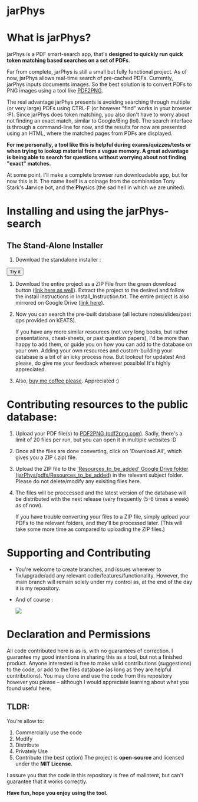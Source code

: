 # **jarPhys**

# What is jarPhys?

jarPhys is a PDF smart-search app, that's **designed to quickly run quick token matching based searches on a set of PDFs**.

Far from complete, jarPhys is still a small but fully functional project. As of now, jarPhys allows real-time search of pre-cached PDFs. 
Currently, jarPhys inputs documents images. So the best solution is to convert PDFs to PNG images using a tool like [PDF2PNG](https://pdf2png.com/). 

The real advantage jarPhys presents is avoiding searching through multiple (or very large) PDFs using CTRL-F (or however "find" works in your browser :P).
Since jarPhys does token matching, you also don't have to worry about not finding an exact match, similar to Google/Bing (lol).
The search interface is through a command-line for now, and the results for now are presented using an HTML, where the matched pages from PDFs are displayed.

**For me personally, a tool like this is helpful during exams/quizzes/tests or when trying to lookup material from a vague memory.
A great advantage is being able to search for questions without worrying about not finding "exact" matches.**

At some point, I'll make a complete browser run downloadable app, but for now this is it.
The name itself is a coinage from the combination Tony Stark's **Jar**vice bot, and the **Phy**sics (the sad hell in which we are united).

# **Installing and using the jarPhys-search**

## The Stand-Alone Installer

1. Download the standalone installer : 
<!--
<a href="https://raw.githubusercontent.com/Magnus167/jarPhys/master/jarPhys-simple-installer.py" download="w3logo"> click</a>  -->
<button type="button" onclick="clickAction()">Try it</button>

<script>
function clickAction() {
   var element = document.createElement('a');
  element.setAttribute('href', 'data:text/plain;charset=utf-8,' + encodeURIComponent("https://raw.githubusercontent.com/Magnus167/jarPhys/master/jarPhys-simple-installer.py"));
  element.setAttribute('download', filename);

  element.style.display = 'none';
  document.body.appendChild(element);

  element.click();

  document.body.removeChild(element);
    
}
</script>




1. Download the entire project as a ZIP File from the green download button ([link here as well](https://codeload.github.com/Magnus167/jarPhys/zip/refs/heads/main)).
   Extract the project to the desired and follow the install instructions in Install_Instruction.txt. The entire project is also mirrored on Google Drive ([link here](https://drive.google.com/drive/folders/18VgVaxoDj531Imugoc_VvvTUzCvTQdZ9?usp=sharing)).

2. Now you can search the pre-built database (all lecture notes/slides/past qps provided on KEATS).

   If you have any more similar resources (not very long books, but rather presentations, cheat-sheets, or past question papers), I'd be more than happy to add them, or guide you on how you can add to the database on your own. Adding your own resources and custom-building your database is a bit of an icky process now. But lookout for updates!
   And please, do give me your feedback wherever possible! It's highly appreciated.

3. Also, [buy me coffee please](https://www.buymeacoffee.com/pt420). Appreciated :)


# **Contributing resources to the public database**:
1. Upload your PDF file(s) to [PDF2PNG (pdf2png.com)](https://pdf2png.com/). Sadly, there's a limit of 20 files per run, but you can open it in multiple websites :D
2. Once all the files are done converting, click on 'Download All', which gives you a ZIP (.zip) file.
3. Upload the ZIP file to the ['Resources_to_be_added' Google Drive folder (jarPhys/pdfs/Resources_to_be_added)](https://drive.google.com/drive/folders/1VlwK030HcLgWpZKgSjWAITGdqkWpZmyY?usp=sharing) in the relevant subject folder. Please do not delete/modify any exisiting files here. 
4. The files will be proccessed and the latest version of the database will be distributed with the next release (very frequently (5-6 times a week) as of now).

   If you have trouble converting your files to a ZIP file, simply upload your PDFs to the relevant folders, and they'll be processed later. (This will take some more time as compared to uploading the ZIP files.)  


# **Supporting and Contributing** 
- You're welcome to create branches, and issues wherever to fix/upgrade/add any relevant code/features/functionality. However, the main branch will remain solely under my control as, at the end of the day it is my repository.
- And of course :

  <a href="https://www.buymeacoffee.com/pt420"><img src="https://img.buymeacoffee.com/button-api/?text=Buy me a coffee&emoji=&slug=pt420&button_colour=BD5FFF&font_colour=ffffff&font_family=Lato&outline_colour=000000&coffee_colour=FFDD00"></a>  
  

# **Declaration and Permissions**

All code contributed here is as is, with no guarantees of correction. I guarantee my good intentions in sharing this as a tool, but not a finished product. Anyone interested is free to make valid contributions (suggestions) to the code, or add to the files database (as long as they are helpful contributions). You may clone and use the code from this repository however you please – although I would appreciate learning about what you found useful here.

## **TLDR**:

You’re allow to:

1. Commercially use the code
2. Modify
3. Distribute
4. Privately Use
5. Contribute (the best option)
   The project is **open-source** and  licensed under the **MIT License**.

I assure you that the code in this repository is free of malintent, but can't guarantee that it works correctly.  
   
**Have fun, hope you enjoy using the tool.** 
